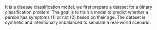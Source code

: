 It is a disease classification model, we first prepare a dataset for a binary classification problem. The goal is to train a model to predict whether a person has symptoms (1) or not (0) based on their age. The dataset is synthetic and intentionally imbalanced to simulate a real-world scenario.
